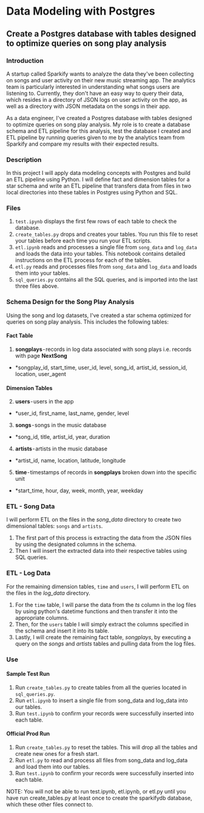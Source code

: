 # Data Modeling with Postgres

## Create a Postgres database with tables designed to optimize queries on song play analysis

### Introduction

A startup called Sparkify wants to analyze the data they've been collecting on songs and user activity on their new music streaming app. The analytics team is particularly interested in understanding what songs users are listening to. Currently, they don't have an easy way to query their data, which resides in a directory of JSON logs on user activity on the app, as well as a directory with JSON metadata on the songs in their app.

As a data engineer, I've created a Postgres database with tables designed to optimize queries on song play analysis. My role is to create a database schema and ETL pipeline for this analysis, test the database I created and ETL pipeline by running queries given to me by the analytics team from Sparkify and compare my results with their expected results.

### Description

In this project I will apply data modeling concepts with Postgres and build an ETL pipeline using Python. I will define fact and dimension tables for a star schema and write an ETL pipeline that transfers data from files in two local directories into these tables in Postgres using Python and SQL.

### Files

1. `test.ipynb` displays the first few rows of each table to check the database.
2. `create_tables.py` drops and creates your tables. You run this file to reset your tables before each time you run your ETL scripts.
3. `etl.ipynb` reads and processes a single file from `song_data` and `log_data` and loads the data into your tables. This notebook contains detailed instructions on the ETL process for each of the tables.
4. `etl.py` reads and processes files from `song_data` and `log_data` and loads them into your tables.
5. `sql_queries.py` contains all the SQL queries, and is imported into the last three files above.

### Schema Design for the Song Play Analysis
Using the song and log datasets, I've created a star schema optimized for queries on song play analysis. This includes the following tables:

#### Fact Table
1. **songplays** - records in log data associated with song plays i.e. records with page **NextSong**
* *songplay_id, start_time, user_id, level, song_id, artist_id, session_id, location, user_agent

#### Dimension Tables
2. **users** - users in the app
* *user_id, first_name, last_name, gender, level
3. **songs** - songs in the music database
* *song_id, title, artist_id, year, duration
4. **artists** - artists in the music database
* *artist_id, name, location, latitude, longitude
5. **time** - timestamps of records in **songplays** broken down into the specific unit
* *start_time, hour, day, week, month, year, weekday

### ETL - Song Data
I will perform ETL on the files in the *song_data* directory to create two dimensional tables: `songs` and `artists`.

1. The first part of this process is extracting the data from the JSON files by using the designated columns in the schema.
2. Then I will insert the extracted data into their respective tables using SQL queries.

### ETL - Log Data
For the remaining dimension tables, `time` and `users`, I will perform ETL on the files in the *log_data* directory.

1. For the `time` table, I will parse the data from the *ts* column in the log files by using python's datetime functions and then transfer it into the appropriate columns.
2. Then, for the `users` table I will simply extract the columns specified in the schema and insert it into its table. 
3. Lastly, I will create the remaining fact table, *songplays*, by executing a query on the *songs* and *artists* tables and pulling data from the log files.


### Use
#### Sample Test Run
1. Run `create_tables.py` to create tables from all the queries located in `sql_queries.py`.
2. Run `etl.ipynb` to insert a single file from song_data and log_data into our tables.
3. Run `test.ipynb` to confirm your records were successfully inserted into each table.

#### Official Prod Run
1. Run `create_tables.py` to reset the tables. This will drop all the tables and create new ones for a fresh start.
4. Run `etl.py` to read and process all files from song_data and log_data and load them into our tables.
5. Run `test.ipynb` to confirm your records were successfully inserted into each table.
 

NOTE: You will not be able to run test.ipynb, etl.ipynb, or etl.py until you have run create_tables.py at least once to create the sparkifydb database, which these other files connect to.

